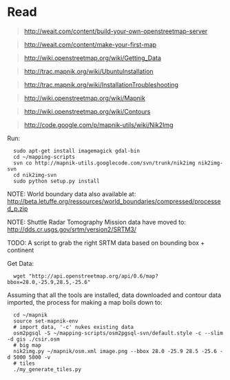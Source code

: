 # Read #

> http://weait.com/content/build-your-own-openstreetmap-server

> http://weait.com/content/make-your-first-map

> http://wiki.openstreetmap.org/wiki/Getting_Data

> http://trac.mapnik.org/wiki/UbuntuInstallation

> http://trac.mapnik.org/wiki/InstallationTroubleshooting

> http://wiki.openstreetmap.org/wiki/Mapnik

> http://wiki.openstreetmap.org/wiki/Contours

> http://code.google.com/p/mapnik-utils/wiki/Nik2Img

Run:
```
  sudo apt-get install imagemagick gdal-bin 
  cd ~/mapping-scripts
  svn co http://mapnik-utils.googlecode.com/svn/trunk/nik2img nik2img-svn
  cd nik2img-svn
  sudo python setup.py install
```

NOTE: World boundary data also available at: http://beta.letuffe.org/ressources/world_boundaries/compressed/processed_p.zip

NOTE: Shuttle Radar Tomography Mission data have moved to: http://dds.cr.usgs.gov/srtm/version2/SRTM3/

TODO: A script to grab the right SRTM data based on bounding box + continent


Get Data:
```
  wget "http://api.openstreetmap.org/api/0.6/map?bbox=28.0,-25.9,28.5,-25.6"
```

Assuming that all the tools are installed, data downloaded and contour data imported, the process for making a map boils down to:
```
  cd ~/mapnik
  source set-mapnik-env
  # import data, '-c' nukes existing data
  osm2pgsql -S ~/mapping-scripts/osm2pgsql-svn/default.style -c --slim -d gis ./csir.osm
  # big map
  nik2img.py ~/mapnik/osm.xml image.png --bbox 28.0 -25.9 28.5 -25.6 -d 5000 5000 -v 
  # tiles
  ./my_generate_tiles.py 
```
